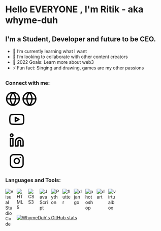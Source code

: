 
# Hello EVERYONE , I'm Ritik - aka whyme-duh

## I'm a Student, Developer and future to be CEO.

- 🌱 I’m currently learning what I want
- 👯 I’m looking to collaborate with other content creators
- 🥅 2022 Goals: Learn more about web3
- ⚡ Fun fact: Singing and drawing, games are my other passions

### Connect with me:

[![website](./img/globe-light.svg)](https://shrestharitik.pythonanywhere.com/)
[![website](./img/globe-light.svg)](https://shrestharitik.pythonanywhere.com/)

&nbsp;&nbsp;
[![website](./img/youtube-light.svg)](https://www.youtube.com/channel/UC5nIhKe1ZMPA0pgSLYmTGBA/)

&nbsp;&nbsp;
[![website](./img/linkedin-light.svg)](https://www.linkedin.com/in/ritik-shrestha-5617531b1/)

&nbsp;&nbsp;
[![website](./img/instagram-light.svg)](https://instagram.com/ritikwithout_h)


### Languages and Tools:

<img align="left" alt="Visual Studio Code" width="26px" src="https://cdn.jsdelivr.net/gh/devicons/devicon/icons/vscode/vscode-original.svg" style="padding-right:10px;" />
<img align="left" alt="HTML5" width="26px" src="https://cdn.jsdelivr.net/gh/devicons/devicon/icons/html5/html5-original.svg" style="padding-right:10px;" />
<img align="left" alt="CSS3" width="26px" src="https://cdn.jsdelivr.net/gh/devicons/devicon/icons/css3/css3-original.svg" style="padding-right:10px;" />
<img align="left" alt="JavaScript" width="26px" src="https://cdn.jsdelivr.net/gh/devicons/devicon/icons/javascript/javascript-original.svg" style="padding-right:10px;" />
<img align="left" alt="Python" width="26px" src="https://cdn.jsdelivr.net/gh/devicons/devicon/icons/python/python-original.svg" style="padding-right:10px;" />
<img align="left" alt="flutter" width="26px" src="https://cdn.jsdelivr.net/gh/devicons/devicon/icons/flutter/flutter-original.svg" style="padding-right:10px;" />
<img align="left" alt="django" width="26px" src="https://cdn.jsdelivr.net/gh/devicons/devicon/icons/django/django-original.svg" style="padding-right:10px;" />

<img align="left" alt="photoshop" width="26px" src="https://cdn.jsdelivr.net/npm/simple-icons@3.13.0/icons/adobephotoshop.svg" style="padding-right:10px;" />
<img align="left" alt="dart" width="26px" src="https://cdn.jsdelivr.net/npm/simple-icons@3.13.0/icons/dart.svg" style="padding-right:10px;" />
<img align="left" alt="virtualbox" width="26px" src="https://cdn.jsdelivr.net/npm/simple-icons@3.13.0/icons/virtualbox.svg" style="padding-right:10px;" />

<br />
<br />
<br />
<br />

[![WhymeDuh's GitHub stats](https://github-readme-stats.vercel.app/api?username=whyme-duh&count_private=true&show_icons=true&theme=dracula)](https://github.com/whyme-duh/github-readme-stats)
